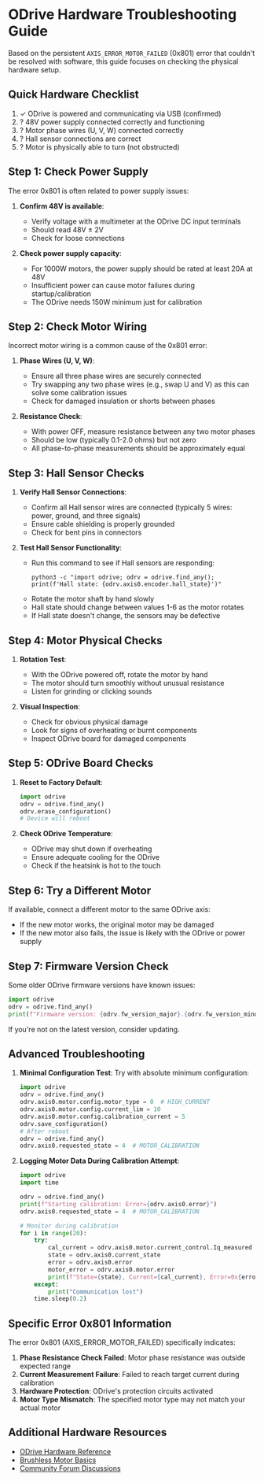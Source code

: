 # ODrive Hardware Troubleshooting Guide

Based on the persistent `AXIS_ERROR_MOTOR_FAILED` (0x801) error that couldn't be resolved with software, this guide focuses on checking the physical hardware setup.

## Quick Hardware Checklist

1. ✓ ODrive is powered and communicating via USB (confirmed)
2. ? 48V power supply connected correctly and functioning
3. ? Motor phase wires (U, V, W) connected correctly
4. ? Hall sensor connections are correct
5. ? Motor is physically able to turn (not obstructed)

## Step 1: Check Power Supply

The error 0x801 is often related to power supply issues:

1. **Confirm 48V is available**:
   - Verify voltage with a multimeter at the ODrive DC input terminals
   - Should read 48V ± 2V
   - Check for loose connections

2. **Check power supply capacity**:
   - For 1000W motors, the power supply should be rated at least 20A at 48V
   - Insufficient power can cause motor failures during startup/calibration
   - The ODrive needs 150W minimum just for calibration

## Step 2: Check Motor Wiring

Incorrect motor wiring is a common cause of the 0x801 error:

1. **Phase Wires (U, V, W)**:
   - Ensure all three phase wires are securely connected
   - Try swapping any two phase wires (e.g., swap U and V) as this can solve some calibration issues
   - Check for damaged insulation or shorts between phases

2. **Resistance Check**:
   - With power OFF, measure resistance between any two motor phases
   - Should be low (typically 0.1-2.0 ohms) but not zero
   - All phase-to-phase measurements should be approximately equal

## Step 3: Hall Sensor Checks

1. **Verify Hall Sensor Connections**:
   - Confirm all Hall sensor wires are connected (typically 5 wires: power, ground, and three signals)
   - Ensure cable shielding is properly grounded
   - Check for bent pins in connectors

2. **Test Hall Sensor Functionality**:
   - Run this command to see if Hall sensors are responding:
     ```
     python3 -c "import odrive; odrv = odrive.find_any(); print(f'Hall state: {odrv.axis0.encoder.hall_state}')"
     ```
   - Rotate the motor shaft by hand slowly
   - Hall state should change between values 1-6 as the motor rotates
   - If Hall state doesn't change, the sensors may be defective

## Step 4: Motor Physical Checks

1. **Rotation Test**:
   - With the ODrive powered off, rotate the motor by hand
   - The motor should turn smoothly without unusual resistance
   - Listen for grinding or clicking sounds
   
2. **Visual Inspection**:
   - Check for obvious physical damage
   - Look for signs of overheating or burnt components
   - Inspect ODrive board for damaged components

## Step 5: ODrive Board Checks

1. **Reset to Factory Default**:
   ```python
   import odrive
   odrv = odrive.find_any()
   odrv.erase_configuration()
   # Device will reboot
   ```

2. **Check ODrive Temperature**:
   - ODrive may shut down if overheating
   - Ensure adequate cooling for the ODrive
   - Check if the heatsink is hot to the touch

## Step 6: Try a Different Motor

If available, connect a different motor to the same ODrive axis:
- If the new motor works, the original motor may be damaged
- If the new motor also fails, the issue is likely with the ODrive or power supply

## Step 7: Firmware Version Check

Some older ODrive firmware versions have known issues:
```python
import odrive
odrv = odrive.find_any()
print(f"Firmware version: {odrv.fw_version_major}.{odrv.fw_version_minor}.{odrv.fw_version_revision}")
```

If you're not on the latest version, consider updating.

## Advanced Troubleshooting

1. **Minimal Configuration Test**:
   Try with absolute minimum configuration:
   ```python
   import odrive
   odrv = odrive.find_any()
   odrv.axis0.motor.config.motor_type = 0  # HIGH_CURRENT
   odrv.axis0.motor.config.current_lim = 10
   odrv.axis0.motor.config.calibration_current = 5
   odrv.save_configuration()
   # After reboot
   odrv = odrive.find_any()
   odrv.axis0.requested_state = 4  # MOTOR_CALIBRATION
   ```

2. **Logging Motor Data During Calibration Attempt**:
   ```python
   import odrive
   import time
   
   odrv = odrive.find_any()
   print(f"Starting calibration: Error={odrv.axis0.error}")
   odrv.axis0.requested_state = 4  # MOTOR_CALIBRATION
   
   # Monitor during calibration
   for i in range(20):
       try:
           cal_current = odrv.axis0.motor.current_control.Iq_measured
           state = odrv.axis0.current_state
           error = odrv.axis0.error
           motor_error = odrv.axis0.motor.error
           print(f"State={state}, Current={cal_current}, Error=0x{error:X}, Motor Error=0x{motor_error:X}")
       except:
           print("Communication lost")
       time.sleep(0.2)
   ```

## Specific Error 0x801 Information

The error 0x801 (AXIS_ERROR_MOTOR_FAILED) specifically indicates:

1. **Phase Resistance Check Failed**: Motor phase resistance was outside expected range
2. **Current Measurement Failure**: Failed to reach target current during calibration
3. **Hardware Protection**: ODrive's protection circuits activated
4. **Motor Type Mismatch**: The specified motor type may not match your actual motor

## Additional Hardware Resources

- [ODrive Hardware Reference](https://docs.odriverobotics.com/v/latest/hardware-reference.html)
- [Brushless Motor Basics](https://docs.odriverobotics.com/v/latest/guides/getting-started.html#choosing-a-motor)
- [Community Forum Discussions](https://discourse.odriverobotics.com/search?q=AXIS_ERROR_MOTOR_FAILED%20order%3Alatest)
